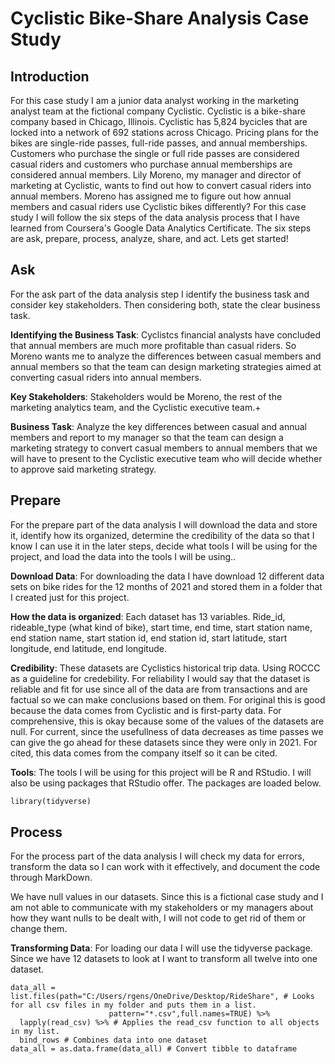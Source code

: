 # Cyclistic Bike-Share Analysis Case Study


## Introduction
For this case study I am a junior data analyst working in the marketing analyst team at the fictional company Cyclistic. Cyclistic is a bike-share company based in Chicago, Illinois. Cyclistic has 5,824 bycicles that are locked into a network of 692 stations across Chicago. Pricing plans for the bikes are single-ride passes, full-ride passes, and annual memberships. Customers who purchase the single or full ride passes are considered casual riders and customers who purchase annual memberships are considered annual members. Lily Moreno, my manager and director of marketing at Cyclistic, wants to find out how to convert casual riders into annual members. Moreno has assigned me to figure out how annual members and casual riders use Cyclistic bikes differently?  For this case study I will follow the six steps of the data analysis process that I have learned from Coursera's Google Data Analytics Certificate. The six steps are ask, prepare, process, analyze, share, and act. Lets get started!



## Ask
For the ask part of the data analysis step I identify the business task and consider key stakeholders. Then considering both, state the clear business task.

**Identifying the Business Task**: Cyclistcs financial analysts have concluded that annual members are much more profitable than casual riders. So Moreno wants me to analyze the differences between casual members and annual members so that the team can design marketing strategies aimed at converting casual riders into annual members.

**Key Stakeholders**: Stakeholders would be Moreno, the rest of the marketing analytics team, and the Cyclistic executive team.+

**Business Task**: Analyze the key differences between casual and annual members and report to my manager so that the team can design a marketing strategy to convert casual members to annual members that we will have to present to the Cyclistic executive team who will decide whether to approve said marketing strategy.



## Prepare
For the prepare part of the data analysis I will download the data and store it, identify how its organized, determine the credibility of the data so that I know I can use it in the later steps, decide what tools I will be using for the project, and load the data into the tools I will be using..

**Download Data**: For downloading the data I have download 12 different data sets on bike rides for the 12 months of 2021 and stored them in a folder that I created just for this project.

**How the data is organized**: Each dataset has 13 variables. Ride_id, rideable_type (what kind of bike), start time, end time, start station name, end station name, start station id, end station id, start latitude, start longitude, end latitude, end longitude. 

**Credibility**: These datasets are Cyclistics historical trip data. Using ROCCC as a guideline for credebility. For reliability I would say that the dataset is reliable and fit for use since all of the data are from transactions and are factual so we can make conclusions based on them. For original this is good because the data comes from Cyclistic and is first-party data. For comprehensive, this is okay because some of the values of the datasets are null. For current, since the usefullness of data decreases as time passes we can give the go ahead for these datasets since they were only in 2021. For cited, this data comes from the company itself so it can be cited.

**Tools**: The tools I will be using for this project will be R and RStudio. I will also be using packages that RStudio offer. The packages are loaded below.

```markdown
library(tidyverse)
```



## Process
For the process part of the data analysis I will check my data for errors, transform the data so I can work with it effectively, and document the code through MarkDown.

We have null values in our datasets. Since this is a fictional case study and I am not able to communicate with my stakeholders or my managers about how they want nulls to be dealt with, I will not code to get rid of them or change them.

**Transforming Data**:
For loading our data I will use the tidyverse package. Since we have 12 datasets to look at I want to transform all twelve into one dataset.
```
data_all = list.files(path="C:/Users/rgens/OneDrive/Desktop/RideShare", # Looks for all csv files in my folder and puts them in a list.
                      pattern="*.csv",full.names=TRUE) %>%
  lapply(read_csv) %>% # Applies the read_csv function to all objects in my list.
  bind_rows # Combines data into one dataset
data_all = as.data.frame(data_all) # Convert tibble to dataframe
```


